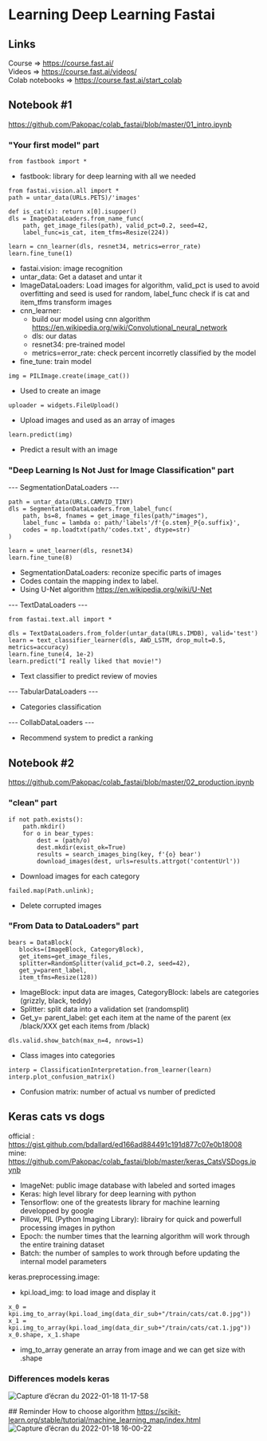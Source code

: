 # Learning Deep Learning Fastai
## Links
Course => https://course.fast.ai/ \
Videos => https://course.fast.ai/videos/ \
Colab notebooks => https://course.fast.ai/start_colab

## Notebook #1
https://github.com/Pakopac/colab_fastai/blob/master/01_intro.ipynb
### "Your first model" part
```
from fastbook import *
```
- fastbook: library for deep learning with all we needed
```
from fastai.vision.all import *
path = untar_data(URLs.PETS)/'images'

def is_cat(x): return x[0].isupper()
dls = ImageDataLoaders.from_name_func(
    path, get_image_files(path), valid_pct=0.2, seed=42,
    label_func=is_cat, item_tfms=Resize(224))

learn = cnn_learner(dls, resnet34, metrics=error_rate)
learn.fine_tune(1)
```
- fastai.vision: image recognition
- untar_data: Get a dataset and untar it
- ImageDataLoaders: Load images for algorithm, valid_pct is used to avoid overfitting and seed is used for random, label_func check if is cat and item_tfms transform images
- cnn_learner: 
    - build our model using cnn algorithm https://en.wikipedia.org/wiki/Convolutional_neural_network
    - dls: our datas 
    - resnet34: pre-trained model
    - metrics=error_rate: check percent incorretly classified by the model
- fine_tune: train model

```
img = PILImage.create(image_cat())
```
- Used to create an image

```
uploader = widgets.FileUpload()
```
- Upload images and used as an array of images

```
learn.predict(img)
```
- Predict a result with an image

### "Deep Learning Is Not Just for Image Classification" part
--- SegmentationDataLoaders ---
```
path = untar_data(URLs.CAMVID_TINY)
dls = SegmentationDataLoaders.from_label_func(
    path, bs=8, fnames = get_image_files(path/"images"),
    label_func = lambda o: path/'labels'/f'{o.stem}_P{o.suffix}',
    codes = np.loadtxt(path/'codes.txt', dtype=str)
)

learn = unet_learner(dls, resnet34)
learn.fine_tune(8)
```
- SegmentationDataLoaders: reconize specific parts of images
- Codes contain the mapping index to label.
- Using U-Net algorithm https://en.wikipedia.org/wiki/U-Net

--- TextDataLoaders ---
```
from fastai.text.all import *

dls = TextDataLoaders.from_folder(untar_data(URLs.IMDB), valid='test')
learn = text_classifier_learner(dls, AWD_LSTM, drop_mult=0.5, metrics=accuracy)
learn.fine_tune(4, 1e-2)
learn.predict("I really liked that movie!")
```
- Text classifier to predict review of movies

--- TabularDataLoaders ---
- Categories classification 

--- CollabDataLoaders ---
- Recommend system to predict a ranking
## Notebook #2
https://github.com/Pakopac/colab_fastai/blob/master/02_production.ipynb
### "clean" part
```
if not path.exists():
    path.mkdir()
    for o in bear_types:
        dest = (path/o)
        dest.mkdir(exist_ok=True)
        results = search_images_bing(key, f'{o} bear')
        download_images(dest, urls=results.attrgot('contentUrl'))
```
- Download images for each category
```
failed.map(Path.unlink);
```
 - Delete corrupted images

 ### "From Data to DataLoaders" part

 ```
 bears = DataBlock(
    blocks=(ImageBlock, CategoryBlock), 
    get_items=get_image_files, 
    splitter=RandomSplitter(valid_pct=0.2, seed=42),
    get_y=parent_label,
    item_tfms=Resize(128))
 ```
 - ImageBlock: input data are images, CategoryBlock: labels are categories (grizzly, black, teddy)
 - Splitter: split data into a validation set (randomsplit)
 - Get_y= parent_label: get each item at the name of the parent (ex /black/XXX get each items from /black)

 ```
 dls.valid.show_batch(max_n=4, nrows=1)
 ```
 - Class images into categories

 ```
 interp = ClassificationInterpretation.from_learner(learn)
interp.plot_confusion_matrix()
```
- Confusion matrix: number of actual vs number of predicted

## Keras cats vs dogs
official : https://gist.github.com/bdallard/ed166ad884491c191d877c07e0b18008 \
mine: https://github.com/Pakopac/colab_fastai/blob/master/keras_CatsVSDogs.ipynb

- ImageNet: public image database with labeled and sorted images 
- Keras: high level library for deep learning with python
- Tensorflow: one of the greatests library for machine learning developped by google 
- Pillow, PIL (Python Imaging Library): librairy for quick and powerfull processing images in python
- Epoch: the number times that the learning algorithm will work through the entire training dataset
- Batch: the number of samples to work through before updating the internal model parameters

keras.preprocessing.image:
- kpi.load_img: to load image and display it
```
x_0 = kpi.img_to_array(kpi.load_img(data_dir_sub+"/train/cats/cat.0.jpg"))
x_1 = kpi.img_to_array(kpi.load_img(data_dir_sub+"/train/cats/cat.1.jpg"))
x_0.shape, x_1.shape
```
- img_to_array generate an array from image and we can get size with .shape

### Differences models keras
![Capture d’écran du 2022-01-18 11-17-58](https://user-images.githubusercontent.com/33722914/149920195-0c2f27cb-d05c-4f6b-be69-effe20f0f380.png)

## Reminder
How to choose algorithm
https://scikit-learn.org/stable/tutorial/machine_learning_map/index.html
![Capture d’écran du 2022-01-18 16-00-22](https://user-images.githubusercontent.com/33722914/149962139-8602a0f1-73cc-471f-9378-4f62af6612cb.png)
